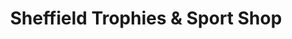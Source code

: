 ---
title: "Sheffield Trophies & Sport Shop"
url: /jesup/sheffield-trophies-und-sport-shop/
shop: Allgemein
---